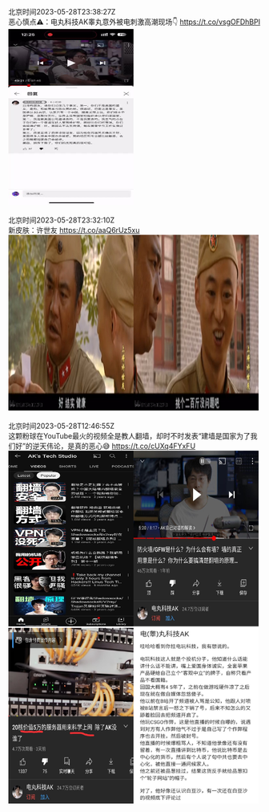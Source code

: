 北京时间2023-05-28T23:38:27Z<br>恶心慎点⚠：电丸科技AK睾丸意外被电刺激高潮现场👇 https://t.co/vsgOFDhBPI<br><img src='/temp/video/2023/u-Month-5/aw-Day-28/GFWfrog/1662845801746366465_0.jpg' width='250' height='350'><br><br>北京时间2023-05-28T23:32:10Z<br>新皮肤：许世友 https://t.co/aaQ6rUz5xu<br><img src='/temp/image/2023/u-Month-5/1662844218954448897_0.jpg' width='250' height='350'><img src='/temp/image/2023/u-Month-5/1662844218954448897_1.jpg' width='250' height='350'><br><br>北京时间2023-05-28T12:46:55Z<br>这颗粉球在YouTube最火的视频全是教人翻墙，却时不时发表“建墙是国家为了我们好”的逆天伟论，是真的恶心😅 https://t.co/cUXq4FYxFU<br><img src='/temp/image/2023/u-Month-5/1662681837964087297_0.jpg' width='250' height='350'><img src='/temp/image/2023/u-Month-5/1662681837964087297_1.jpg' width='250' height='350'><img src='/temp/image/2023/u-Month-5/1662681837964087297_2.jpg' width='250' height='350'><img src='/temp/image/2023/u-Month-5/1662681837964087297_3.jpg' width='250' height='350'><br><br>